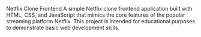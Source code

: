 Netflix Clone Frontend
A simple Netflix clone frontend application built with HTML, CSS, and JavaScript that mimics the core features of the popular streaming platform Netflix.
This project is intended for educational purposes to demonstrate basic web development skills.


